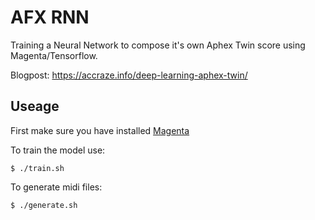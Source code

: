 # AFX RNN

Training a Neural Network to compose it's own Aphex Twin score using Magenta/Tensorflow.

Blogpost: https://accraze.info/deep-learning-aphex-twin/

## Useage
First make sure you have installed [Magenta](https://github.com/tensorflow/magenta)

To train the model use:

```
$ ./train.sh
```

To generate midi files:

```
$ ./generate.sh
```

